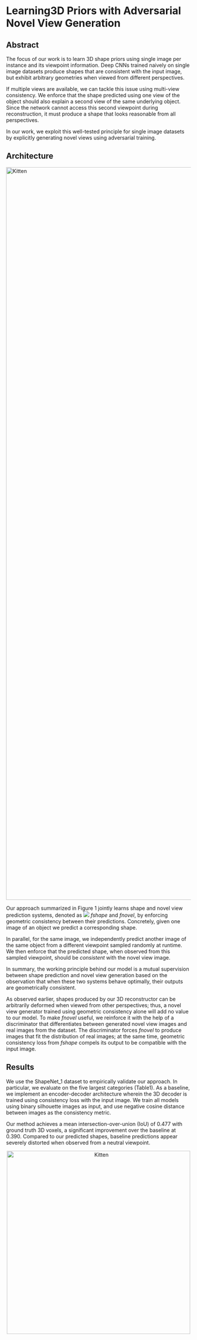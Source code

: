 # Learning3D Priors with Adversarial Novel View Generation

## Abstract
The  focus  of  our  work  is  to  learn 3D  shape  priors  using  single  image  per  instance  and  its  viewpoint information.  Deep CNNs trained naively on single image datasets produce shapes that are consistent with the input image, but exhibit arbitrary geometries when viewed from different perspectives. 

If multiple views are available, we can tackle this issue using multi-view consistency. We enforce that the shape predicted using one view of the object should also explain a second view of the same underlying object. Since the network cannot access this second viewpoint during reconstruction, it must produce a shape that looks reasonable from all perspectives. 

In our work, we exploit this well-tested principle for single image datasets by explicitly generating novel views using adversarial training.

## Architecture
<img src="https://github.com/aartika/prgan/blob/master/images/arch.png" alt="Kitten"
	title="Architecture" width="2000" />

Our approach summarized in Figure 1 jointly learns shape and novel view prediction systems, denoted as <img src="https://latex.codecogs.com/gif.latex?O_t=\text { Onset event at time bin } t " />  <i>fshape</i> and <i>fnovel</i>, by enforcing geometric consistency between their predictions.  Concretely, given one image of an object we predict a corresponding shape. 

In parallel,  for  the  same  image,  we  independently  predict another image of the same object from a different viewpoint sampled randomly at runtime. We then enforce  that  the  predicted  shape,  when  observed  from this sampled viewpoint, should be <i>consistent</i> with the novel view image. 

In summary, the working principle behind our model is a mutual supervision between shape prediction and novel view generation based on the observation that when these two systems behave optimally, their outputs are geometrically consistent. 

As observed earlier, shapes produced by our 3D reconstructor can be arbitrarily deformed when viewed from other perspectives; thus, a novel view generator trained using geometric consistency alone will add no value to our model. To make <i>fnovel</i> useful, we reinforce it with the help of a discriminator that differentiates between generated novel view images and real images from the dataset. The discriminator forces <i>fnovel</i> to produce images that fit the distribution of real images; at the same time, geometric consistency loss from <i>fshape</i> compels its output to be compatible with the input image.

## Results
We use the ShapeNet_1  dataset to empirically validate our approach. In particular, we evaluate on the five largest categories (Table1).  As a baseline, we implement an encoder-decoder architecture wherein the 3D decoder is trained using consistency loss with the input image.  We train all models using binary silhouette images as input, and use negative cosine distance between images as the consistency metric. 

Our  method  achieves  a  mean intersection-over-union (IoU) of 0.477 with ground truth 3D voxels, a significant improvement  over  the  baseline  at 0.390. Compared to our predicted shapes, baseline predictions appear severely distorted when observed from a neutral viewpoint.

<div style="text-align:center"><img src="https://github.com/aartika/prgan/blob/master/images/qualitative_results.png" alt="Kitten" title="Qualitative Results" width="500" /></div>
